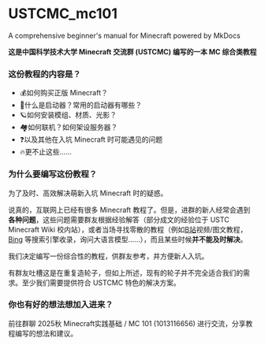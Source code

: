 # USTCMC_mc101
A comprehensive beginner's manual for Minecraft
powered by MkDocs

**这是中国科学技术大学 Minecraft 交流群 (USTCMC) 编写的一本 MC 综合类教程**

### 这份教程的内容是？
- 💰如何购买正版 Minecraft？
- 🚀什么是启动器？常用的启动器有哪些？
- 🪐如何安装模组、材质、光影？
- 🏘️如何联机？如何架设服务器？
- ❓以及其他在入坑 Minecraft 时可能遇见的问题
- 🔥更不止这些……

### 为什么要编写这份教程？

为了及时、高效解决萌新入坑 Minecraft 时的疑惑。

说真的，互联网上已经有很多 Minecraft 教程了。但是，进群的新人经常会遇到**各种问题**，这些问题需要群友根据经验解答（部分成文的经验位于 USTC Minecraft Wiki 校内站），或者当场寻找零散的教程（例如[B站](https://www.bilibili.com/)视频/图文教程，[Bing](https://www.bing.com/) 等搜索引擎收录，询问大语言模型……），而且某些时候**并不能及时解决**。

我们决定编写一份综合性的教程，供群友参考，并方便新人入坑。

有群友吐槽这是在重复造轮子，但如上所述，现有的轮子并不完全适合我们的需求。至少我们需要提供符合 USTCMC 特色的解决方案。

### 你也有好的想法想加入进来？

前往群聊 2025秋 Minecraft实践基础 / MC 101 (1013116656) 进行交流，分享教程编写的想法和建议。

